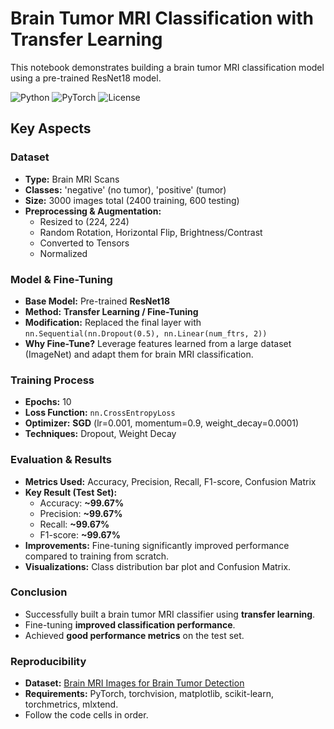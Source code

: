 # Brain Tumor MRI Classification with Transfer Learning

This notebook demonstrates building a brain tumor MRI classification model using a pre-trained ResNet18 model.

![Python](https://img.shields.io/badge/Python-3.7+-blue.svg)
![PyTorch](https://img.shields.io/badge/PyTorch-1.10+-red.svg)
![License](https://img.shields.io/badge/License-MIT-yellow.svg)

## Key Aspects

### Dataset

*   **Type:** Brain MRI Scans
*   **Classes:** 'negative' (no tumor), 'positive' (tumor)
*   **Size:** 3000 images total (2400 training, 600 testing)
*   **Preprocessing & Augmentation:**
    *   Resized to (224, 224)
    *   Random Rotation, Horizontal Flip, Brightness/Contrast
    *   Converted to Tensors
    *   Normalized

### Model & Fine-Tuning

*   **Base Model:** Pre-trained **ResNet18**
*   **Method:** **Transfer Learning / Fine-Tuning**
*   **Modification:** Replaced the final layer with `nn.Sequential(nn.Dropout(0.5), nn.Linear(num_ftrs, 2))`
*   **Why Fine-Tune?** Leverage features learned from a large dataset (ImageNet) and adapt them for brain MRI classification.

### Training Process

*   **Epochs:** 10
*   **Loss Function:** `nn.CrossEntropyLoss`
*   **Optimizer:** **SGD** (lr=0.001, momentum=0.9, weight_decay=0.0001)
*   **Techniques:** Dropout, Weight Decay

### Evaluation & Results

*   **Metrics Used:** Accuracy, Precision, Recall, F1-score, Confusion Matrix
*   **Key Result (Test Set):**
    *   Accuracy: **~99.67%**
    *   Precision: **~99.67%**
    *   Recall: **~99.67%**
    *   F1-score: **~99.67%**
*   **Improvements:** Fine-tuning significantly improved performance compared to training from scratch.
*   **Visualizations:** Class distribution bar plot and Confusion Matrix.

### Conclusion

*   Successfully built a brain tumor MRI classifier using **transfer learning**.
*   Fine-tuning **improved classification performance**.
*   Achieved **good performance metrics** on the test set.

### Reproducibility

*   **Dataset:** [Brain MRI Images for Brain Tumor Detection](https://www.kaggle.com/datasets/ahmedhamada0/brain-tumor-detection/data)
*   **Requirements:** PyTorch, torchvision, matplotlib, scikit-learn, torchmetrics, mlxtend.
*   Follow the code cells in order.
